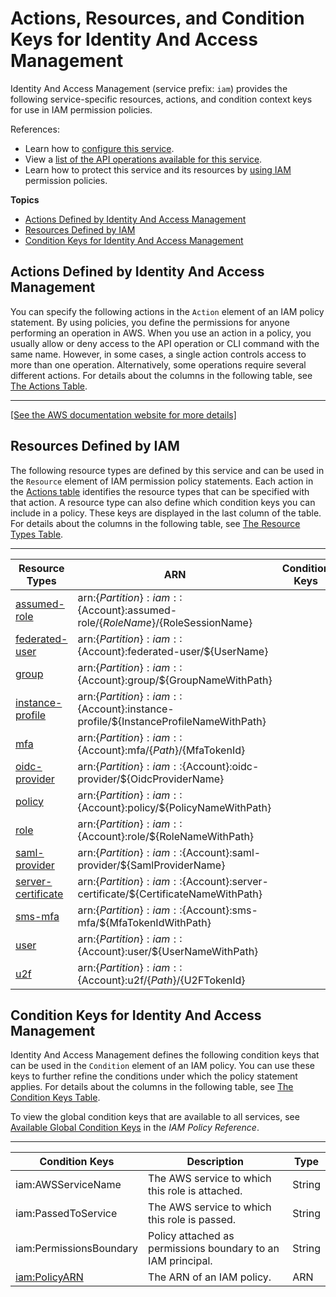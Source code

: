 # Actions, Resources, and Condition Keys for Identity And Access Management<a name="list_identityandaccessmanagement"></a>

Identity And Access Management \(service prefix: `iam`\) provides the following service\-specific resources, actions, and condition context keys for use in IAM permission policies\.

References:
+ Learn how to [configure this service](https://docs.aws.amazon.com/IAM/latest/UserGuide/)\.
+ View a [list of the API operations available for this service](https://docs.aws.amazon.com/IAM/latest/APIReference/)\.
+ Learn how to protect this service and its resources by [using IAM](https://docs.aws.amazon.com/IAM/latest/UserGuide/access_policies.html) permission policies\.

**Topics**
+ [Actions Defined by Identity And Access Management](#identityandaccessmanagement-actions-as-permissions)
+ [Resources Defined by IAM](#identityandaccessmanagement-resources-for-iam-policies)
+ [Condition Keys for Identity And Access Management](#identityandaccessmanagement-policy-keys)

## Actions Defined by Identity And Access Management<a name="identityandaccessmanagement-actions-as-permissions"></a>

You can specify the following actions in the `Action` element of an IAM policy statement\. By using policies, you define the permissions for anyone performing an operation in AWS\. When you use an action in a policy, you usually allow or deny access to the API operation or CLI command with the same name\. However, in some cases, a single action controls access to more than one operation\. Alternatively, some operations require several different actions\. For details about the columns in the following table, see [The Actions Table](reference_policies_actions-resources-contextkeys.md#actions_table)\.


****  
[\[See the AWS documentation website for more details\]](http://docs.aws.amazon.com/IAM/latest/UserGuide/list_identityandaccessmanagement.html)

## Resources Defined by IAM<a name="identityandaccessmanagement-resources-for-iam-policies"></a>

The following resource types are defined by this service and can be used in the `Resource` element of IAM permission policy statements\. Each action in the [Actions table](#identityandaccessmanagement-actions-as-permissions) identifies the resource types that can be specified with that action\. A resource type can also define which condition keys you can include in a policy\. These keys are displayed in the last column of the table\. For details about the columns in the following table, see [The Resource Types Table](reference_policies_actions-resources-contextkeys.md#resources_table)\.


****  

| Resource Types | ARN | Condition Keys | 
| --- | --- | --- | 
|   [ assumed\-role ](https://docs.aws.amazon.com/IAM/latest/UserGuide/id_credentials_temp_use-resources.html)  |  arn:$\{Partition\}:iam::$\{Account\}:assumed\-role/$\{RoleName\}/$\{RoleSessionName\}  |  | 
|   [ federated\-user ](https://docs.aws.amazon.com/IAM/latest/UserGuide/id_roles_providers_saml.html)  |  arn:$\{Partition\}:iam::$\{Account\}:federated\-user/$\{UserName\}  |  | 
|   [ group ](https://docs.aws.amazon.com/IAM/latest/APIReference/API_Group.html)  |  arn:$\{Partition\}:iam::$\{Account\}:group/$\{GroupNameWithPath\}  |  | 
|   [ instance\-profile ](https://docs.aws.amazon.com/IAM/latest/APIReference/API_InstanceProfile.html)  |  arn:$\{Partition\}:iam::$\{Account\}:instance\-profile/$\{InstanceProfileNameWithPath\}  |  | 
|   [ mfa ](https://docs.aws.amazon.com/IAM/latest/APIReference/API_MFADevice.html)  |  arn:$\{Partition\}:iam::$\{Account\}:mfa/$\{Path\}/$\{MfaTokenId\}  |  | 
|   [ oidc\-provider ](https://docs.aws.amazon.com/IAM/latest/APIReference/API_GetOpenIDConnectProvider.html)  |  arn:$\{Partition\}:iam::$\{Account\}:oidc\-provider/$\{OidcProviderName\}  |  | 
|   [ policy ](https://docs.aws.amazon.com/IAM/latest/APIReference/API_Policy.html)  |  arn:$\{Partition\}:iam::$\{Account\}:policy/$\{PolicyNameWithPath\}  |  | 
|   [ role ](https://docs.aws.amazon.com/IAM/latest/APIReference/API_Role.html)  |  arn:$\{Partition\}:iam::$\{Account\}:role/$\{RoleNameWithPath\}  |  | 
|   [ saml\-provider ](https://docs.aws.amazon.com/IAM/latest/APIReference/API_GetSAMLProvider.html)  |  arn:$\{Partition\}:iam::$\{Account\}:saml\-provider/$\{SamlProviderName\}  |  | 
|   [ server\-certificate ](https://docs.aws.amazon.com/IAM/latest/APIReference/API_ServerCertificate.html)  |  arn:$\{Partition\}:iam::$\{Account\}:server\-certificate/$\{CertificateNameWithPath\}  |  | 
|   [ sms\-mfa ](https://docs.aws.amazon.com/IAM/latest/UserGuide/id_credentials_mfa_enable_sms.html)  |  arn:$\{Partition\}:iam::$\{Account\}:sms\-mfa/$\{MfaTokenIdWithPath\}  |  | 
|   [ user ](https://docs.aws.amazon.com/IAM/latest/APIReference/API_User.html)  |  arn:$\{Partition\}:iam::$\{Account\}:user/$\{UserNameWithPath\}  |  | 
|   [ u2f ](https://docs.aws.amazon.com/IAM/latest/APIReference/API_MFADevice.html)  |  arn:$\{Partition\}:iam::$\{Account\}:u2f/$\{Path\}/$\{U2FTokenId\}  |  | 

## Condition Keys for Identity And Access Management<a name="identityandaccessmanagement-policy-keys"></a>

Identity And Access Management defines the following condition keys that can be used in the `Condition` element of an IAM policy\. You can use these keys to further refine the conditions under which the policy statement applies\. For details about the columns in the following table, see [The Condition Keys Table](reference_policies_actions-resources-contextkeys.md#context_keys_table)\.

To view the global condition keys that are available to all services, see [Available Global Condition Keys](reference_policies_condition-keys.html#AvailableKeys) in the *IAM Policy Reference*\.


****  

| Condition Keys | Description | Type | 
| --- | --- | --- | 
|   iam:AWSServiceName  | The AWS service to which this role is attached\. | String | 
|   iam:PassedToService  | The AWS service to which this role is passed\. | String | 
|   iam:PermissionsBoundary  | Policy attached as permissions boundary to an IAM principal\. | String | 
|   [ iam:PolicyARN ](https://docs.aws.amazon.com/IAM/latest/UserGuide/reference_policies_condition-keys.html#available-keys-for-iam)  | The ARN of an IAM policy\. | ARN | 
